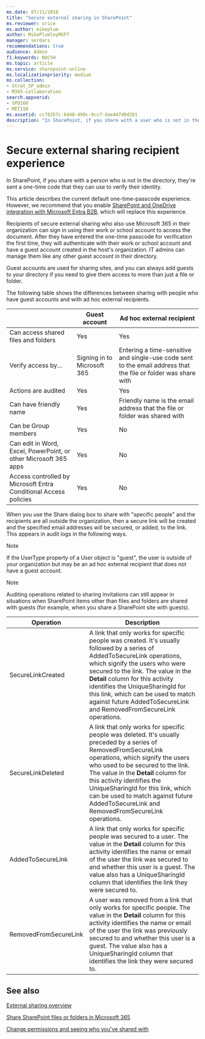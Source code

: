 ```yaml
---
ms.date: 07/11/2018
title: "Secure external sharing in SharePoint"
ms.reviewer: srice
ms.author: mikeplum
author: MikePlumleyMSFT
manager: serdars
recommendations: true
audience: Admin
f1.keywords: NOCSH
ms.topic: article
ms.service: sharepoint-online
ms.localizationpriority: medium
ms.collection:
- Strat_SP_admin
- M365-collaboration
search.appverid:
- SPO160
- MET150
ms.assetid: cc78357c-6d48-499c-9cc7-dae447d0d391
description: "In SharePoint, if you share with a user who is not in the directory, they are sent a one-time code that they can use to verify their identity."
---
```


# Secure external sharing recipient experience

In SharePoint, if you share with a person who is not in the directory, they're sent a one-time code that they can use to verify their identity.

This article describes the current default one-time-passcode experience. However, we recommend that you enable [SharePoint and OneDrive integration with Microsoft Entra B2B](sharepoint-azureb2b-integration.md), which will replace this experience.

Recipients of secure external sharing who also use Microsoft 365 in their organization can sign in using their work or school account to access the document. After they have entered the one-time passcode for verification the first time, they will authenticate with their work or school account and have a guest account created in the host's organization. IT admins can manage them like any other guest account in their directory.

Guest accounts are used for sharing sites, and you can always add guests to your directory if you need to give them access to more than just a file or folder.

The following table shows the differences between sharing with people who have guest accounts and with ad hoc external recipients.

|&nbsp;|Guest account|Ad hoc external recipient|
|---|---|---|
|Can access shared files and folders|Yes|Yes|
|Verify access by...|Signing in to Microsoft 365|Entering a time-sensitive and single-use code sent to the email address that the file or folder was share with|
|Actions are audited|Yes|Yes|
|Can have friendly name|Yes|Friendly name is the email address that the file or folder was shared with|
|Can be Group members|Yes|No|
|Can edit in Word, Excel, PowerPoint, or other Microsoft 365 apps|Yes|No|
|Access controlled by Microsoft Entra Conditional Access policies|Yes|No|

 When you use the Share dialog box to share with "specific people" and the recipients are all outside the organization, then a secure link will be created and the specified email addresses will be secured, or added, to the link. This appears in audit logs in the following ways.

> [!NOTE]
> If the UserType property of a User object is "guest", the user is outside of your organization but may be an ad hoc external recipient that does not have a guest account.

> [!NOTE]
> Auditing operations related to sharing invitations can still appear in situations when SharePoint items other than files and folders are shared with guests (for example, when you share a SharePoint site with guests).

|Operation|Description|
|---|---|
|SecureLinkCreated|A link that only works for specific people was created. It's usually followed by a series of AddedToSecureLink operations, which signify the users who were secured to the link. The value in the **Detail** column for this activity identifies the UniqueSharingId for this link, which can be used to match against future AddedToSecureLink and RemovedFromSecureLink operations.|
|SecureLinkDeleted|A link that only works for specific people was deleted. It's usually preceded by a series of RemovedFromSecureLink operations, which signify the users who used to be secured to the link. The value in the **Detail** column for this activity identifies the UniqueSharingId for this link, which can be used to match against future AddedToSecureLink and RemovedFromSecureLink operations.|
|AddedToSecureLink|A link that only works for specific people was secured to a user. The value in the **Detail** column for this activity identifies the name or email of the user the link was secured to and whether this user is a guest. The value also has a UniqueSharingId column that identifies the link they were secured to.|
|RemovedFromSecureLink|A user was removed from a link that only works for specific people. The value in the **Detail** column for this activity identifies the name or email of the user the link was previously secured to and whether this user is a guest. The value also has a UniqueSharingId column that identifies the link they were secured to.|

## See also

[External sharing overview](external-sharing-overview.md)

[Share SharePoint files or folders in Microsoft 365](https://support.office.com/article/1fe37332-0f9a-4719-970e-d2578da4941c)

[Change permissions and seeing who you've shared with](https://support.office.com/article/0a36470f-d7fe-40a0-bd74-0ac6c1e13323)
